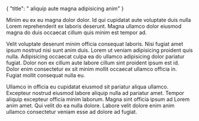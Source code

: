 {
  "title": " aliquip aute magna adipisicing anim"
}

Minim eu ex eu magna dolor dolor. Id qui cupidatat aute voluptate duis nulla Lorem reprehenderit ex laboris deserunt. Magna ullamco dolor eiusmod magna do duis occaecat cillum quis minim est tempor ad.

Velit voluptate deserunt minim officia consequat laboris. Nisi fugiat amet ipsum nostrud nisi sunt anim duis. Lorem ut veniam adipisicing proident quis nulla. Adipisicing occaecat culpa ea do ullamco adipisicing dolor pariatur fugiat. Dolor non ex cillum aute labore cillum sint proident ipsum est id. Dolor enim consectetur ex sit minim mollit occaecat ullamco officia in. Fugiat mollit consequat nulla eu.

Ullamco in officia eu cupidatat eiusmod sit pariatur aliqua ullamco. Excepteur nostrud eiusmod labore aliquip nulla ad pariatur amet. Tempor aliquip excepteur officia minim laborum. Magna sint officia ipsum ad Lorem anim amet. Qui velit do ea nulla dolore. Labore velit dolore enim anim ullamco consectetur veniam esse ad dolore ad fugiat.